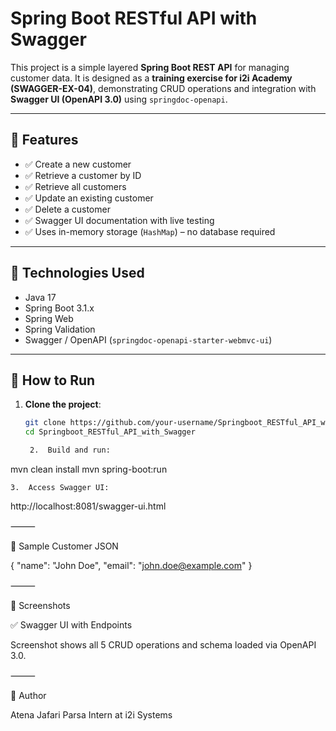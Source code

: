 
# Spring Boot RESTful API with Swagger

This project is a simple layered **Spring Boot REST API** for managing customer data. It is designed as a **training exercise for i2i Academy (SWAGGER-EX-04)**, demonstrating CRUD operations and integration with **Swagger UI (OpenAPI 3.0)** using `springdoc-openapi`.

---

## 📌 Features

- ✅ Create a new customer
- ✅ Retrieve a customer by ID
- ✅ Retrieve all customers
- ✅ Update an existing customer
- ✅ Delete a customer
- ✅ Swagger UI documentation with live testing
- ✅ Uses in-memory storage (`HashMap`) – no database required

---

## 🧠 Technologies Used

- Java 17
- Spring Boot 3.1.x
- Spring Web
- Spring Validation
- Swagger / OpenAPI (`springdoc-openapi-starter-webmvc-ui`)

---

## 🚀 How to Run

1. **Clone the project**:
   ```bash
   git clone https://github.com/your-username/Springboot_RESTful_API_with_Swagger.git
   cd Springboot_RESTful_API_with_Swagger

	2.	Build and run:

mvn clean install
mvn spring-boot:run


	3.	Access Swagger UI:
http://localhost:8081/swagger-ui.html

⸻

🔄 Sample Customer JSON

{
  "name": "John Doe",
  "email": "john.doe@example.com"
}

⸻

📸 Screenshots

✅ Swagger UI with Endpoints

Screenshot shows all 5 CRUD operations and schema loaded via OpenAPI 3.0.

⸻

📝 Author

Atena Jafari Parsa
Intern at i2i Systems

